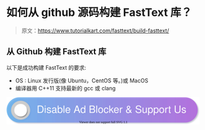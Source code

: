 # 如何从 github 源码构建 FastText 库？

> 原文：<https://www.tutorialkart.com/fasttext/build-fasttext/>

## 从 Github 构建 FastText 库

以下是成功构建 FastText 的要求:

*   OS : Linux 发行版(像 Ubuntu，CentOS 等。)或 MacOS
*   编译器用 C++11 支持最新的 gcc 或 clang

[![](img/925da31b32d6bc3827932f6c8afb11bb.png)](https://www.tutorialkart.com/)